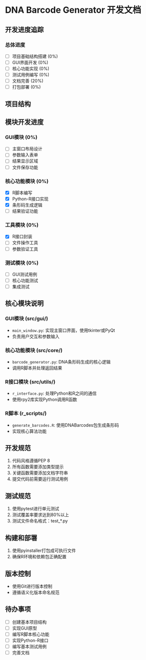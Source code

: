 # DNA Barcode Generator 开发文档

## 开发进度追踪

### 总体进度
- [ ] 项目基础结构搭建 (0%)
- [ ] GUI界面开发 (0%)
- [ ] 核心功能实现 (0%)
- [ ] 测试用例编写 (0%)
- [ ] 文档完善 (20%)
- [ ] 打包部署 (0%)

## 项目结构 

## 模块开发进度

### GUI模块 (0%)
- [ ] 主窗口布局设计
- [ ] 参数输入表单
- [ ] 结果显示区域
- [ ] 文件保存功能

### 核心功能模块 (0%)
- [x] R脚本编写
- [x] Python-R接口实现
- [x] 条形码生成逻辑
- [ ] 结果验证功能

### 工具模块 (0%)
- [x] R接口封装
- [ ] 文件操作工具
- [ ] 参数验证工具

### 测试模块 (0%)
- [ ] GUI测试用例
- [ ] 核心功能测试
- [ ] 集成测试

## 核心模块说明

### GUI模块 (src/gui/)
- `main_window.py`: 实现主窗口界面，使用tkinter或PyQt
- 负责用户交互和参数输入

### 核心功能模块 (src/core/)
- `barcode_generator.py`: DNA条形码生成的核心逻辑
- 调用R脚本并处理返回结果

### R接口模块 (src/utils/)
- `r_interface.py`: 处理Python和R之间的通信
- 使用rpy2库实现Python调用R函数

### R脚本 (r_scripts/)
- `generate_barcodes.R`: 使用DNABarcodes包生成条形码
- 实现核心算法功能

## 开发规范
1. 代码风格遵循PEP 8
2. 所有函数需要添加类型提示
3. 关键函数需要添加文档字符串
4. 提交代码前需要运行测试用例

## 测试规范
1. 使用pytest进行单元测试
2. 测试覆盖率要求达到80%以上
3. 测试文件命名格式：test_*.py

## 构建和部署
1. 使用pyinstaller打包成可执行文件
2. 确保R环境和依赖包正确配置

## 版本控制
- 使用Git进行版本控制
- 遵循语义化版本命名规范

## 待办事项
- [ ] 创建基本项目结构
- [ ] 实现GUI原型
- [ ] 编写R脚本核心功能
- [ ] 实现Python-R接口
- [ ] 编写基本测试用例
- [ ] 完善文档 